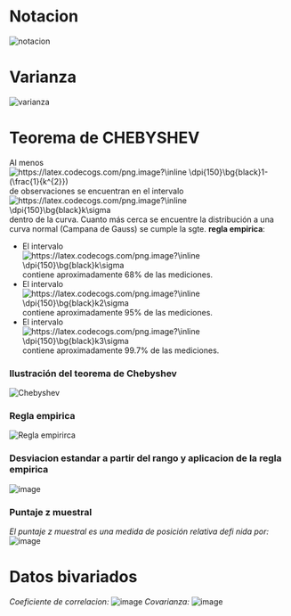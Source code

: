 # Notacion
![notacion](https://user-images.githubusercontent.com/96395654/170775764-f4dd24ea-cc6c-4c52-9a1b-bc178aafdd22.png)

# Varianza
![varianza](https://user-images.githubusercontent.com/96395654/170775806-5309ee2d-a4ee-41d0-b74e-ef6425b5a1d2.png)

# Teorema de **CHEBYSHEV** 
Al menos <img src="https://latex.codecogs.com/png.image?\inline&space;\dpi{150}\bg{black}1-(\frac{1}{k^{2}})" title="https://latex.codecogs.com/png.image?\inline \dpi{150}\bg{black}1-(\frac{1}{k^{2}})" />
de observaciones se encuentran en el intervalo <img src="https://latex.codecogs.com/png.image?\inline&space;\dpi{150}\bg{black}k\sigma&space;" title="https://latex.codecogs.com/png.image?\inline \dpi{150}\bg{black}k\sigma " />
dentro de la curva.
Cuanto más cerca se encuentre la distribución a una curva normal (Campana de Gauss) se cumple la sgte. **regla empirica**:
- El intervalo <img src="https://latex.codecogs.com/png.image?\inline&space;\dpi{150}\bg{black}k\sigma&space;" title="https://latex.codecogs.com/png.image?\inline \dpi{150}\bg{black}k\sigma " /> contiene aproximadamente 68% de las mediciones.
- El intervalo <img src="https://latex.codecogs.com/png.image?\inline&space;\dpi{150}\bg{black}k2\sigma&space;" title="https://latex.codecogs.com/png.image?\inline \dpi{150}\bg{black}k2\sigma " /> contiene aproximadamente 95% de las mediciones.
- El intervalo <img src="https://latex.codecogs.com/png.image?\inline&space;\dpi{150}\bg{black}k3\sigma&space;" title="https://latex.codecogs.com/png.image?\inline \dpi{150}\bg{black}k3\sigma " /> contiene aproximadamente 99.7% de las mediciones.

### Ilustración del teorema de Chebyshev
![Chebyshev](https://user-images.githubusercontent.com/96395654/170776185-ee1b4a9c-274d-4052-b149-406cdd72ed25.png)
### Regla empirica
![Regla empirirca](https://user-images.githubusercontent.com/96395654/170776773-78e8d492-dfaa-4034-9801-5bda993fe5c6.png)
### Desviacion estandar a partir del rango y aplicacion de la regla empirica
![image](https://user-images.githubusercontent.com/96395654/170776859-537157a0-28c9-42a8-8dd1-0302cfd9cf0f.png)
### Puntaje z muestral
_El puntaje z muestral es una medida de posición relativa defi nida por:_
![image](https://user-images.githubusercontent.com/96395654/170777090-a1cab6f2-babb-4522-bc24-a168f0d6a77c.png)
# Datos bivariados
_Coeficiente de correlacion:_
![image](https://user-images.githubusercontent.com/96395654/170782574-19692d3a-1603-4965-84fe-a1ed83ccf0ec.png)
_Covarianza:_
![image](https://user-images.githubusercontent.com/96395654/170782625-6966f24c-fe7e-438a-8d42-cc0300488e5b.png)
